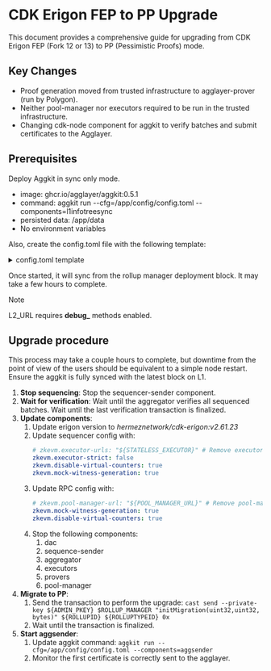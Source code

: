 # CDK Erigon FEP to PP Upgrade

This document provides a comprehensive guide for upgrading from CDK Erigon FEP (Fork 12 or 13) to PP (Pessimistic Proofs) mode.

## Key Changes
- Proof generation moved from trusted infrastructure to agglayer-prover (run by Polygon).
- Neither pool-manager nor executors required to be run in the trusted infrastructure.
- Changing cdk-node component for aggkit to verify batches and submit certificates to the Agglayer.

## Prerequisites

Deploy Aggkit in sync only mode.

* image: ghcr.io/agglayer/aggkit:0.5.1
* command: aggkit run --cfg=/app/config/config.toml --components=l1infotreesync
* persisted data: /app/data
* No environment variables

Also, create the config.toml file with the following template:
<details>
<summary>config.toml template</summary>
  
```toml
PathRWData = "/app/data"

L1URL = "${L1_URL}"
L2URL = "${L2_URL}"

AggLayerURL = "${AGGLAYER_URL}"

NetworkID = "${ROLLUP_ID}"
SequencerPrivateKeyPath = "/app/config/sequencer.keystore"
SequencerPrivateKeyPassword = "${SEQ_KEYSTORE_PASSW}"

polygonBridgeAddr = "${BRIDGE_ADDR}"

rollupCreationBlockNumber = "${R_BLOCKNUMBER}"
rollupManagerCreationBlockNumber = "${RM_BLOCKNUMBER}"
genesisBlockNumber = "${GENESIS_BLOCKNUMBER}"

[Log]
Environment = "production"
Level = "${LOG_LEVEL}"
Outputs = ["stdout"]

[L1Config]
chainId = "${L1_CHAINID}"
polygonZkEVMAddress = "${ROLLUP_ADDR}"
polygonRollupManagerAddress = "${ROLLUP_MANAGER_ADDR}"
polygonZkEVMGlobalExitRootAddress = "${GER_ADDR}"
polTokenAddress = "${POL_ADDR}"

[L2Config]
GlobalExitRootAddr = "${GER_ADDR}"

[L1InfoTreeSync]
SyncBlockChunkSize = 1000
BlockFinality = "FinalizedBlock"
InitialBlock = "${RM_BLOCKNUMBER}"

[AggSender]
CertificateSendInterval = "1m"
RetryCertAfterInError = true
MaxCertSize = 0
  [AggSender.AgglayerClient]
  URL = "${AGGLAYER_URL}"
  UseTLS = ${AGGLAYER_USE_TLS}
```
</details>

Once started, it will sync from the rollup manager deployment block. It may take a few hours to complete.

> [!NOTE]
> L2_URL requires **debug_** methods enabled.

## Upgrade procedure

This process may take a couple hours to complete, but downtime from the point of view of the users should be equivalent to a simple node restart. Ensure the aggkit is fully synced with the latest block on L1.

1. **Stop sequencing**: Stop the sequencer-sender component.
2. **Wait for verification**: Wait until the aggregator verifies all sequenced batches. Wait until the last verification transaction is finalized.
3. **Update components**:
   1. Update erigon version to _hermeznetwork/cdk-erigon:v2.61.23_
   2. Update sequencer config with:
      ```yaml
      # zkevm.executor-urls: "${STATELESS_EXECUTOR}" # Remove executors
      zkevm.executor-strict: false
      zkevm.disable-virtual-counters: true
      zkevm.mock-witness-generation: true
      ```
   3. Update RPC config with:
      ```yaml
      # zkevm.pool-manager-url: "${POOL_MANAGER_URL}" # Remove pool-manager-url
      zkevm.mock-witness-generation: true
      zkevm.disable-virtual-counters: true
      ```
   4. Stop the following components:
      1. dac
      2. sequence-sender
      3. aggregator
      4. executors
      5. provers
      6. pool-manager
4. **Migrate to PP**:
   1. Send the transaction to perform the upgrade: `cast send --private-key ${ADMIN_PKEY} $ROLLUP_MANAGER "initMigration(uint32,uint32, bytes)" ${ROLLUPID} ${ROLLUPTYPEID} 0x`
   2. Wait until the transaction is finalized.
5. **Start aggsender**:
   1. Update aggkit command: `aggkit run --cfg=/app/config/config.toml --components=aggsender`
   2. Monitor the first certificate is correctly sent to the agglayer.
